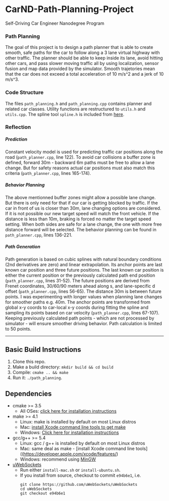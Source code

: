 # CarND-Path-Planning-Project
Self-Driving Car Engineer Nanodegree Program

### Path Planning

The goal of this project is to design a path planner that is able to create smooth, safe paths for the car to follow along a 3 lane virtual highway with other traffic. The planner should be able to keep inside its lane, avoid hitting other cars, and pass slower moving traffic all by using localization, sensor fusion and map data provided by the simulator. Smooth trajetories mean that the car does not exceed a total acceleration of 10 m/s^2 and a jerk of 10 m/s^3.

### Code Structure

The files `path_planning.h` and `path_planning.cpp` contains planner and related car classes. Utility functions are restructured to `utils.h` and `utils.cpp`. The spline tool `spline.h` is included from [here](http://kluge.in-chemnitz.de/opensource/spline/).

### Reflection

##### Prediction
Constant velocity model is used for predicting traffic car positions along the road (`path_planner.cpp`, line 122). To avoid car collisions a buffer zone is defined, forward 30m - backward 6m paths must be free to allow a lane change. But for safety reasons actual car positions must also match this criteria (`path_planner.cpp`, lines 165-174).

##### Behavior Planning
The above mentionned buffer zones might allow a possible lane change. But there is only need for that if our car is getting blocked by traffic.  If the car in front of us is closer than 30m, lane changing options are considered. If it is not possible our new target speed will match the front vehicle. If the distance is less than 10m, braking is forced no matter the target speed setting. When both sides are safe for a lane change, the one with more free distance forward will be selected. The behavior planning can be found in `path_planner.cpp`, lines 136-221.

##### Path Generation
Path generation is based on cubic splines with natural boundary conditions (2nd derivatives are zero) and linear extrapolation. Its anchor points are last known car position and three future positions. The last known car position is either the current position or the previously calculated path end position (`path_planner.cpp`, lines 31-52). The future positions are derived from Frenet coordinates,  30/60/90 meters ahead along s, and lane-specific d offset (`path_planner.cpp`, lines 56-65). The distance 30m is between future points. I was experimenting with longer values when planning lane changes for smoother paths e.g. 40m. The anchor points are transformed from global x-y coords to car-local x-y coords during fitting the spline and sampling its points based on car velocity (`path_planner.cpp`, lines 67-107). Keeping previously calculated path points - which are not processed by simulator - will ensure smoother driving behavior. Path calculation is limited to 50 points.

---

## Basic Build Instructions

1. Clone this repo.
2. Make a build directory: `mkdir build && cd build`
3. Compile: `cmake .. && make`
4. Run it: `./path_planning`.

## Dependencies

* cmake >= 3.5
  * All OSes: [click here for installation instructions](https://cmake.org/install/)
* make >= 4.1
  * Linux: make is installed by default on most Linux distros
  * Mac: [install Xcode command line tools to get make](https://developer.apple.com/xcode/features/)
  * Windows: [Click here for installation instructions](http://gnuwin32.sourceforge.net/packages/make.htm)
* gcc/g++ >= 5.4
  * Linux: gcc / g++ is installed by default on most Linux distros
  * Mac: same deal as make - [install Xcode command line tools]((https://developer.apple.com/xcode/features/)
  * Windows: recommend using [MinGW](http://www.mingw.org/)
* [uWebSockets](https://github.com/uWebSockets/uWebSockets)
  * Run either `install-mac.sh` or `install-ubuntu.sh`.
  * If you install from source, checkout to commit `e94b6e1`, i.e.
    ```
    git clone https://github.com/uWebSockets/uWebSockets 
    cd uWebSockets
    git checkout e94b6e1
    ```

